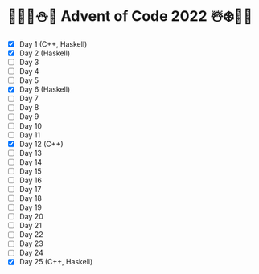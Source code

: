 # 🦌🎅🏻⛄🎁 Advent of Code 2022 ☃️❄️🤶🎄
- [x] Day 1 (C++, Haskell)
- [x] Day 2 (Haskell)
- [ ] Day 3
- [ ] Day 4
- [ ] Day 5
- [x] Day 6 (Haskell)
- [ ] Day 7
- [ ] Day 8
- [ ] Day 9
- [ ] Day 10
- [ ] Day 11
- [x] Day 12 (C++)
- [ ] Day 13
- [ ] Day 14
- [ ] Day 15
- [ ] Day 16
- [ ] Day 17
- [ ] Day 18
- [ ] Day 19
- [ ] Day 20
- [ ] Day 21
- [ ] Day 22
- [ ] Day 23
- [ ] Day 24
- [x] Day 25 (C++, Haskell)